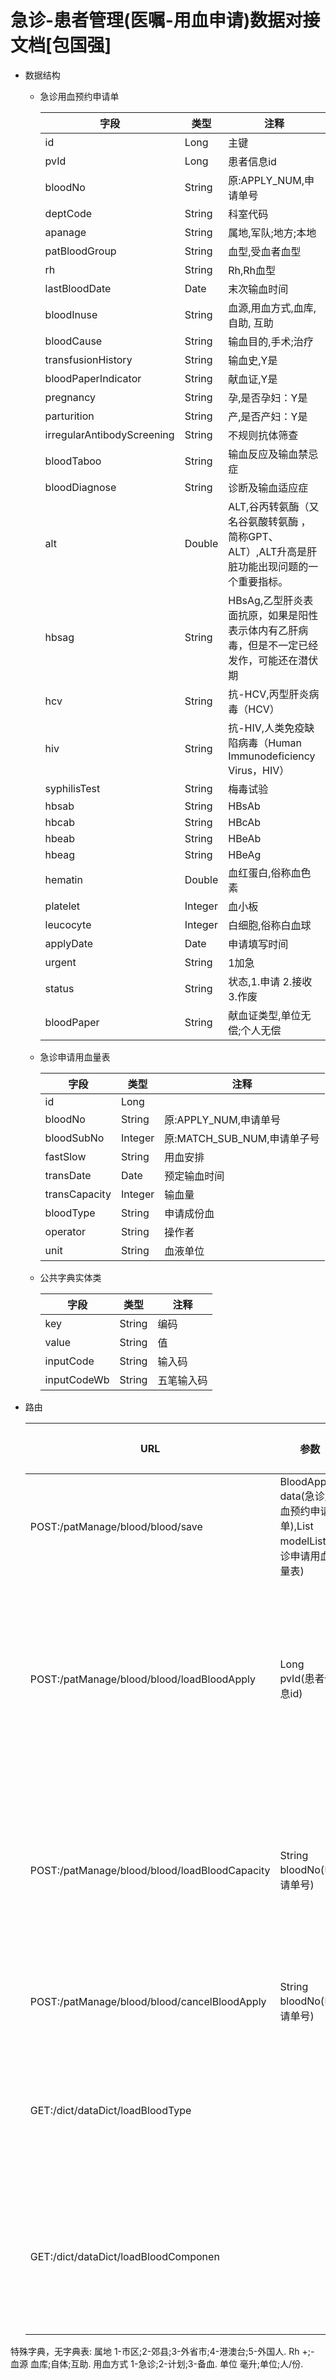 # 急诊-患者管理(医嘱-用血申请)数据对接文档[包国强]



- 数据结构

  - 急诊用血预约申请单

    | 字段                     | 类型      | 注释                                       |
    | ---------------------- | ------- | ---------------------------------------- |
	|id|Long|主键|
	|pvId|Long|患者信息id|
	|bloodNo|String|原:APPLY_NUM,申请单号|
	|deptCode|String|科室代码|
	|apanage|String|属地,军队;地方;本地|
	|patBloodGroup|String|血型,受血者血型|
	|rh|String|Rh,Rh血型|
	|lastBloodDate|Date|末次输血时间|
	|bloodInuse|String|血源,用血方式,血库, 自助, 互助|
	|bloodCause|String|输血目的,手术;治疗|
	|transfusionHistory|String|输血史,Y是|
	|bloodPaperIndicator|String|献血证,Y是|
	|pregnancy|String|孕,是否孕妇：Y是|
	|parturition|String|产,是否产妇：Y是|
	|irregularAntibodyScreening|String|不规则抗体筛查|
	|bloodTaboo|String|输血反应及输血禁忌症|
	|bloodDiagnose|String|诊断及输血适应症|
	|alt|Double|ALT,谷丙转氨酶（又名谷氨酸转氨酶 ，简称GPT、ALT）,ALT升高是肝脏功能出现问题的一个重要指标。|
	|hbsag|String|HBsAg,乙型肝炎表面抗原，如果是阳性表示体内有乙肝病毒，但是不一定已经发作，可能还在潜伏期|
	|hcv|String|抗-HCV,丙型肝炎病毒（HCV）|
	|hiv|String|抗-HIV,人类免疫缺陷病毒（Human Immunodeficiency Virus，HIV）|
	|syphilisTest|String|梅毒试验|
	|hbsab|String|HBsAb|
	|hbcab|String|HBcAb|
	|hbeab|String|HBeAb|
	|hbeag|String|HBeAg|
	|hematin|Double|血红蛋白,俗称血色素|
	|platelet|Integer|血小板|
	|leucocyte|Integer|白细胞,俗称白血球|
	|applyDate|Date|申请填写时间|
	|urgent|String|1加急|
	|status|String|状态,1.申请 2.接收 3.作废|
	|bloodPaper|String|献血证类型,单位无偿;个人无偿|




  - 急诊申请用血量表

    | 字段            | 类型     | 注释     |
    | ------------- | ------ | ------ |
    |id|Long||
	|bloodNo|String|原:APPLY_NUM,申请单号|
	|bloodSubNo|Integer|原:MATCH_SUB_NUM,申请单子号|
	|fastSlow|String|用血安排|
	|transDate|Date|预定输血时间|
	|transCapacity|Integer|输血量|
	|bloodType|String|申请成份血|
	|operator|String|操作者|
	|unit|String|血液单位|



  - 公共字典实体类

    | 字段          | 类型     | 注释    |
    | ----------- | ------ | ----- |
    | key         | String | 编码    |
    | value       | String | 值     |
    | inputCode   | String | 输入码   |
    | inputCodeWb | String | 五笔输入码 |

- 路由

    | URL                                      | 参数                                       | 返回值        | 注释                  |
    | ---------------------------------------- | ---------------------------------------- | ---------- | ------------------- |
    | POST:/patManage/blood/blood/save| BloodApply data(急诊用血预约申请单),List<BloodCapacity> modelList(急诊申请用血量表) |  | 保存用血申请 |
    | POST:/patManage/blood/blood/loadBloodApply| Long pvId(患者信息id) |急诊用血预约申请单  | 查询历史急诊用血预约申请单 |
    | POST:/patManage/blood/blood/loadBloodCapacity| String bloodNo(申请单号) |急诊申请用血量表  | 查询历史急诊安排手术名称 |
    | POST:/patManage/blood/blood/cancelBloodApply| String bloodNo(申请单号) |  | 作废申请单 |
    | GET:/dict/dataDict/loadBloodType           |             | 公共字典实体类            | 查询急诊血型字典表        |
    | GET:/dict/dataDict/loadBloodComponen           |             | 公共字典实体类            | 查询急诊血液成分字典        |



特殊字典，无字典表:
属地      1-市区;2-郊县;3-外省市;4-港澳台;5-外国人.
Rh        +;-
血源      血库;自体;互助.
用血方式  1-急诊;2-计划;3-备血.
单位      毫升;单位;人/份.